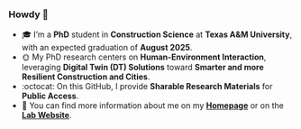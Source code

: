 ### Howdy 👋
- 🎓 I’m a **PhD** student in **Construction Science** at **Texas A&M University**, with an expected graduation of **August 2025**.
- 🌞 My PhD research centers on **Human-Environment Interaction**, leveraging **Digital Twin (DT) Solutions**
toward **Smarter and more Resilient Construction and Cities**.
- :octocat: On this GitHub, I provide **Sharable Research Materials** for **Public Access**. </br>
- 👯 You can find more information about me on my [**Homepage**](https://yoojunt.github.io/) or on the [**Lab Website**](https://www.hamresearchgroup.com/).
